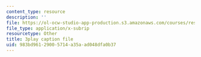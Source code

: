 ```yaml
---
content_type: resource
description: ''
file: https://ol-ocw-studio-app-production.s3.amazonaws.com/courses/res-3-003-learn-to-build-your-own-videogame-with-the-unity-game-engine-and-microsoft-kinect-january-iap-2017/983bd96129005714a35aad048dfa0b37_yAgXsLhZ0_Y.vtt
file_type: application/x-subrip
resourcetype: Other
title: 3play caption file
uid: 983bd961-2900-5714-a35a-ad048dfa0b37
---
```

